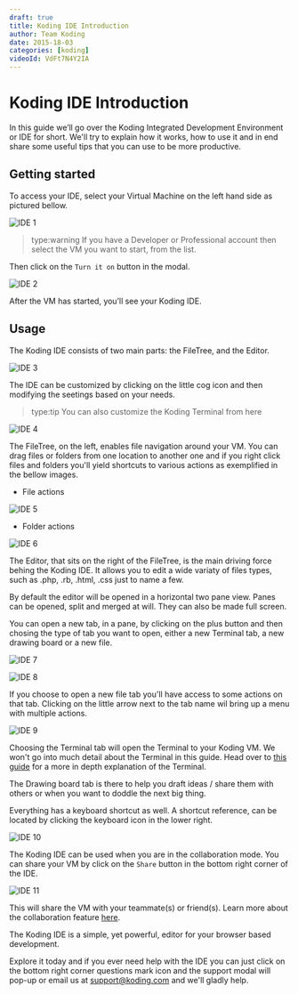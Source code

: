 ```yaml
---
draft: true
title: Koding IDE Introduction
author: Team Koding
date: 2015-18-03
categories: [koding]
videoId: VdFt7N4Y2IA
---
```


# Koding IDE Introduction

In this guide we’ll go over the Koding Integrated Development Environment or IDE for short. We'll try to explain how it works, how to use it and in end share some useful tips that you can use to be more productive.

## Getting started

To access your IDE, select your Virtual Machine on the left hand side as pictured bellow.

![IDE 1](ide1.png)

> type:warning
> If you have a Developer or Professional account then select the VM you want to start, from the list.

Then click on the `Turn it on` button in the modal.

![IDE 2](ide2.png)

After the VM has started, you’ll see your Koding IDE.

## Usage

The Koding IDE consists of two main parts: the FileTree, and the Editor.

![IDE 3](ide3.png)

The IDE can be customized by clicking on the little cog icon and then modifying the seetings based on your needs.

> type:tip
> You can also customize the Koding Terminal from here

![IDE 4](ide4.png)

The FileTree, on the left, enables file navigation around your VM. You can drag files or folders from one location to another one and if you right click files and folders you'll yield shortcuts to various actions as exemplified in the bellow images.

* File actions

![IDE 5](ide5.png)

* Folder actions

![IDE 6](ide6.png)

The Editor, that sits on the right of the FileTree, is the main driving force behing the Koding IDE. It allows you to edit a wide variaty of files types, such as .php, .rb, .html, .css just to name a few.

By default the editor will be opened in a horizontal two pane view. Panes can be opened, split and merged at will. They can also be made full screen.

You can open a new tab, in a pane, by clicking on the plus button and then chosing the type of tab you want to open, either a new Terminal tab, a new drawing board or a new file.

![IDE 7](ide7.png)

![IDE 8](ide8.png)

If you choose to open a new file tab you'll have access to some actions on that tab. Clicking on the little arrow next to the tab name wil bring up a menu with multiple actions.

![IDE 9](ide9.png)

Choosing the Terminal tab will open the Terminal to your Koding VM. We won't go into much detail about the Terminal in this guide. Head over to [this guide](/guides/terminal-introduction) for a more in depth explanation of the Terminal.

The Drawing board tab is there to help you draft ideas / share them with others or when you want to doddle the next big thing.

Everything has a keyboard shortcut as well. A shortcut reference, can be located by clicking the keyboard icon in the lower right.

![IDE 10](ide10.png)

The Koding IDE can be used when you are in the collaboration mode. You can share your VM by click on the `Share` button in the bottom right corner of the IDE.

![IDE 11](ide11.png)

This will share the VM with your teammate(s) or friend(s). Learn more about the collaboration feature [here](/collaboration).

The Koding IDE is a simple, yet powerful, editor for your browser based development.

Explore it today and if you ever need help with the IDE you can just click on the bottom right corner questions mark icon and the support modal will pop-up or email us at [support@koding.com](mailto:support@koding.com) and we'll gladly help.